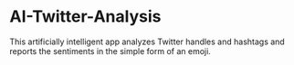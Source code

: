 # AI-Twitter-Analysis
This artificially intelligent app analyzes Twitter handles and hashtags and reports the sentiments in the simple form of an emoji.
